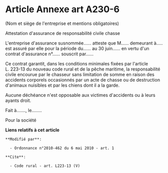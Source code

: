 # Article Annexe art A230-6

(Nom et siège de l'entreprise et mentions obligatoires) 

Attestation d'assurance de responsabilité civile chasse 

L'entreprise d'assurance susnommée...... atteste que M...... demeurant à..... est assuré par elle pour la période du...... au
30 juin...... en vertu d'un contrat d'assurance n°...... souscrit par...... 

Ce contrat garantit, dans les conditions minimales fixées par l'article  
L. 223-13 du nouveau code rural et de la pêche maritime, la responsabilité civile encourue par le chasseur sans limitation de
somme en raison des accidents corporels occasionnés par un acte de chasse ou de destruction d'animaux nuisibles et par les
chiens dont il a la garde. 

Aucune déchéance n'est opposable aux victimes d'accidents ou à leurs ayants droit. 

Fait à......., le........ 

Pour la société

**Liens relatifs à cet article**

	**Modifié par**:

	  - Ordonnance n°2010-462 du 6 mai 2010 - art. 1

	**Cite**:

	  - Code rural - art. L223-13 (V)
